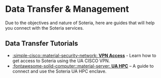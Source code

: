 # **Data Transfer & Management**

Due to the objectives and nature of Soteria, here are guides that will help you connect with the Soteria services.

## Data Transfer Tutorials

<div class="grid cards" markdown>

- [:simple-cisco::material-security-network: **VPN Access**](access_vpn.md) - Learn how to get access to Soteria using the UA CISCO VPN.
- [:fontawesome-solid-computer::material-server: **UA HPC**](access_hpc.md) – A guide to connect and use the Soteria UA HPC enclave.
